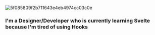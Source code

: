 ![5f085809f2b711643e4eb4974cc03c0e](https://github.com/Advaith-RN/Advaith-RN/assets/77977360/af3395cf-898f-4ff2-93ba-2ba0f7b72db3)
### I'm a Designer/Developer who is currently learning Svelte because I'm tired of using Hooks

